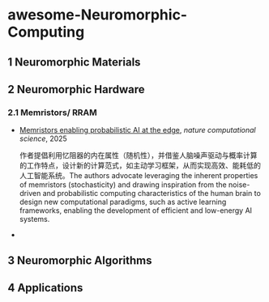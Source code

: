 # awesome-Neuromorphic-Computing

## 1 Neuromorphic Materials



## 2 Neuromorphic Hardware

### 2.1 Memristors/ RRAM

- [Memristors enabling probabilistic AI at the edge](https://www.nature.com/articles/s43588-024-00761-x), *nature computational science*, 2025

  作者提倡利用忆阻器的内在属性（随机性），并借鉴人脑噪声驱动与概率计算的工作特点，设计新的计算范式，如主动学习框架，从而实现高效、能耗低的人工智能系统。The authors advocate leveraging the inherent properties of memristors (stochasticity) and drawing inspiration from the noise-driven and probabilistic computing characteristics of the human brain to design new computational paradigms, such as active learning frameworks, enabling the development of efficient and low-energy AI systems.

- 

## 3 Neuromorphic Algorithms

## 4 Applications